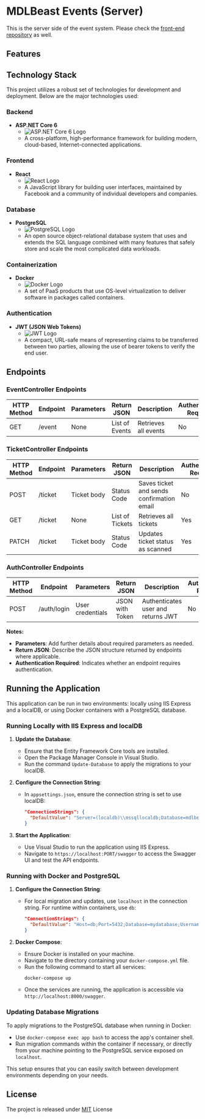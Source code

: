 # MDLBeast Events (Server)

This is the server side of the event system. Please check the [front-end repository](https://github.com/RamiB1234/mdlbeast-events-front) as well.

## Features

## Technology Stack

This project utilizes a robust set of technologies for development and deployment. Below are the major technologies used:

### Backend
- **ASP.NET Core 6**
  - ![ASP.NET Core 6 Logo](URL_TO_ASPNET_CORE_LOGO)
  - A cross-platform, high-performance framework for building modern, cloud-based, Internet-connected applications.

### Frontend
- **React**
  - ![React Logo](URL_TO_REACT_LOGO)
  - A JavaScript library for building user interfaces, maintained by Facebook and a community of individual developers and companies.

### Database
- **PostgreSQL**
  - ![PostgreSQL Logo](URL_TO_POSTGRESQL_LOGO)
  - An open source object-relational database system that uses and extends the SQL language combined with many features that safely store and scale the most complicated data workloads.

### Containerization
- **Docker**
  - ![Docker Logo](URL_TO_DOCKER_LOGO)
  - A set of PaaS products that use OS-level virtualization to deliver software in packages called containers.

### Authentication
- **JWT (JSON Web Tokens)**
  - ![JWT Logo](URL_TO_JWT_LOGO)
  - A compact, URL-safe means of representing claims to be transferred between two parties, allowing the use of bearer tokens to verify the end user.


## Endpoints

### EventController Endpoints

| HTTP Method | Endpoint | Parameters | Return JSON   | Description          | Authentication Required |
|-------------|----------|------------|---------------|----------------------|-------------------------|
| GET         | /event   | None       | List of Events| Retrieves all events | No                      |

### TicketController Endpoints

| HTTP Method | Endpoint | Parameters  | Return JSON | Description                                | Authentication Required |
|-------------|----------|-------------|-------------|--------------------------------------------|-------------------------|
| POST        | /ticket  | Ticket body | Status Code | Saves ticket and sends confirmation email  | No                      |
| GET         | /ticket  | None        | List of Tickets | Retrieves all tickets                   | Yes                     |
| PATCH       | /ticket  | Ticket body | Status Code | Updates ticket status as scanned           | Yes                     |

### AuthController Endpoints

| HTTP Method | Endpoint   | Parameters       | Return JSON      | Description                         | Authentication Required |
|-------------|------------|------------------|------------------|-------------------------------------|-------------------------|
| POST        | /auth/login| User credentials | JSON with Token  | Authenticates user and returns JWT  | No                      |

**Notes:**
- **Parameters**: Add further details about required parameters as needed.
- **Return JSON**: Describe the JSON structure returned by endpoints where applicable.
- **Authentication Required**: Indicates whether an endpoint requires authentication.


## Running the Application

This application can be run in two environments: locally using IIS Express and a localDB, or using Docker containers with a PostgreSQL database.

### Running Locally with IIS Express and localDB

1. **Update the Database**:
   - Ensure that the Entity Framework Core tools are installed.
   - Open the Package Manager Console in Visual Studio.
   - Run the command `Update-Database` to apply the migrations to your localDB.
   
2. **Configure the Connection String**:
   - In `appsettings.json`, ensure the connection string is set to use localDB:
     ```json
     "ConnectionStrings": {
       "DefaultValue": "Server=(localdb)\\mssqllocaldb;Database=mdlbeast-events-db;Trusted_Connection=True;MultipleActiveResultSets=true"
     }
     ```

3. **Start the Application**:
   - Use Visual Studio to run the application using IIS Express.
   - Navigate to `https://localhost:PORT/swagger` to access the Swagger UI and test the API endpoints.

### Running with Docker and PostgreSQL

1. **Configure the Connection String**:
   - For local migration and updates, use `localhost` in the connection string. For runtime within containers, use `db`:
     ```json
     "ConnectionStrings": {
       "DefaultValue": "Host=db;Port=5432;Database=mydatabase;Username=postgres;Password=mysecretpassword" // Use 'Host=localhost' for local migration
     }
     ```

2. **Docker Compose**:
   - Ensure Docker is installed on your machine.
   - Navigate to the directory containing your `docker-compose.yml` file.
   - Run the following command to start all services:
     ```bash
     docker-compose up
     ```
   - Once the services are running, the application is accessible via `http://localhost:8000/swagger`.

### Updating Database Migrations

To apply migrations to the PostgreSQL database when running in Docker:
- Use `docker-compose exec app bash` to access the app's container shell.
- Run migration commands within the container if necessary, or directly from your machine pointing to the PostgreSQL service exposed on `localhost`.

This setup ensures that you can easily switch between development environments depending on your needs.


## License
The project is released under [MIT](https://github.com/RamiB1234/mdlbeast-events-server/blob/master/LICENSE) License
